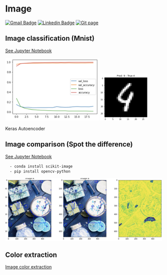 # Image

[![Gmail Badge](https://img.shields.io/badge/Gmail-d14836?style=flat-square&logo=Gmail&logoColor=white&link=mailto:reejugn.kim@gmail.com)](mailto:reejung.kim@gmail.com)
[![Linkedin Badge](https://img.shields.io/badge/-LinkedIn-blue?style=flat-square&logo=Linkedin&logoColor=white&link=www.linkedin.com/in/reejungkim/)](https://www.linkedin.com/in/reejungkim/)
[![Git page](http://img.shields.io/badge/-Portfolio-black?style=flat-square&logo=github&link=https://reejungkim.github.io/)](https://reejungkim.github.io/)

## Image classification (Mnist)

[See Jupyter Notebook](Mnist.ipynb)

<img src="/img/eval.png" height="200" width="300">

<img src="/img/false prediction.png" height="150" width="150">

Keras
Autoencoder

## Image comparison (Spot the difference)

[See Jupyter Notebook](image%20comparison.ipynb)

```
  - conda install scikit-image
  - pip install opencv-python
```

<img src="/img/img_spot_difference.png" height="200" width="500">

## Color extraction

[Image color extraction](https://towardsdatascience.com/image-color-extraction-with-python-in-4-steps-8d9370d9216e)
